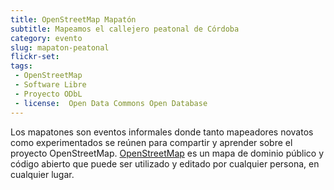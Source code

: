 ```yaml
---
title: OpenStreetMap Mapatón
subtitle: Mapeamos el callejero peatonal de Córdoba
category: evento
slug: mapaton-peatonal
flickr-set: 
tags:
 - OpenStreetMap
 - Software Libre
 - Proyecto ODbL
 - license:  Open Data Commons Open Database
---
```


Los mapatones son eventos informales donde tanto mapeadores novatos como experimentados se reúnen para compartir y aprender sobre el proyecto OpenStreetMap. [OpenStreetMap](http://openstreetmap.org) es un mapa de dominio público y código abierto que puede ser utilizado y editado por cualquier persona, en cualquier lugar.